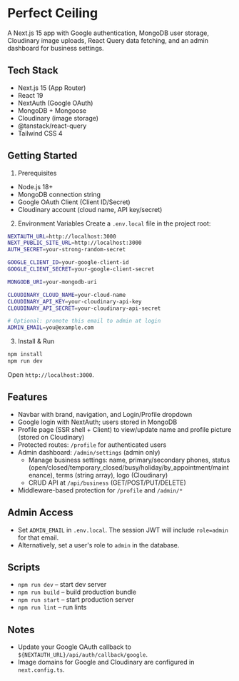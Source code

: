 # Perfect Ceiling

A Next.js 15 app with Google authentication, MongoDB user storage, Cloudinary image uploads, React Query data fetching, and an admin dashboard for business settings.

## Tech Stack
- Next.js 15 (App Router)
- React 19
- NextAuth (Google OAuth)
- MongoDB + Mongoose
- Cloudinary (image storage)
- @tanstack/react-query
- Tailwind CSS 4

## Getting Started

1) Prerequisites
- Node.js 18+
- MongoDB connection string
- Google OAuth Client (Client ID/Secret)
- Cloudinary account (cloud name, API key/secret)

2) Environment Variables
Create a `.env.local` file in the project root:

```bash
NEXTAUTH_URL=http://localhost:3000
NEXT_PUBLIC_SITE_URL=http://localhost:3000
AUTH_SECRET=your-strong-random-secret

GOOGLE_CLIENT_ID=your-google-client-id
GOOGLE_CLIENT_SECRET=your-google-client-secret

MONGODB_URI=your-mongodb-uri

CLOUDINARY_CLOUD_NAME=your-cloud-name
CLOUDINARY_API_KEY=your-cloudinary-api-key
CLOUDINARY_API_SECRET=your-cloudinary-api-secret

# Optional: promote this email to admin at login
ADMIN_EMAIL=you@example.com
```

3) Install & Run
```bash
npm install
npm run dev
```
Open `http://localhost:3000`.

## Features
- Navbar with brand, navigation, and Login/Profile dropdown
- Google login with NextAuth; users stored in MongoDB
- Profile page (SSR shell + Client) to view/update name and profile picture (stored on Cloudinary)
- Protected routes: `/profile` for authenticated users
- Admin dashboard: `/admin/settings` (admin only)
  - Manage business settings: name, primary/secondary phones, status (open/closed/temporary_closed/busy/holiday/by_appointment/maintenance), terms (string array), logo (Cloudinary)
  - CRUD API at `/api/business` (GET/POST/PUT/DELETE)
- Middleware-based protection for `/profile` and `/admin/*`

## Admin Access
- Set `ADMIN_EMAIL` in `.env.local`. The session JWT will include `role=admin` for that email.
- Alternatively, set a user's role to `admin` in the database.

## Scripts
- `npm run dev` – start dev server
- `npm run build` – build production bundle
- `npm run start` – start production server
- `npm run lint` – run lints

## Notes
- Update your Google OAuth callback to `${NEXTAUTH_URL}/api/auth/callback/google`.
- Image domains for Google and Cloudinary are configured in `next.config.ts`.
